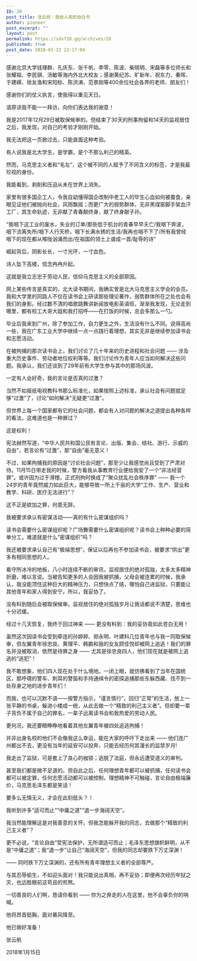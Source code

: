 ```yaml
---
ID: 20
post_title: 张云帆：我给人民的自白书
author: pioneer
post_excerpt: ""
layout: post
permalink: https://sdxf28.gq/archives/20
published: true
post_date: 2018-01-22 22:17:04
---
```

感谢北京大学钱理群、孔庆东、张千帆、李零、陈波、柴晓明、宋磊等多位师长和张耀祖、李民骐、汤敏等海内外北大校友；感谢黄纪苏、旷新年、祝东力、秦晖、于建嵘、徐友渔和宋阳标、陈洪涛、范景刚等400余位社会各界的老师、朋友们！

感谢你们的仗义执言，使我得以重见天日。

请原谅我不能一一拜访，向你们表达我的谢意！

我是2017年12月29日被取保候审的。但结束了30天的刑事拘留和14天的监视居住之后，我发现，对自己的考验才刚刚开始。

我无法把这一页掀过去，只能直面这种考验。

有人说我是北大学生，是学霸，是个不那么利己的精英。

然而，马克思主义者和“毛左”，这个被不同的人赋予了不同含义的标签，才是我最珍视的身份。

我能看到，剥削和压迫从未在世界上消失。

家里有很多国企工人，令我自幼懂得国企改制中老工人的毕生心血如何被蚕食，亲眼见证他们被抛向社会，风雨飘摇；而更广大的弱势群体，无非黑煤窑脚手架血汗工厂，其生命轨迹，无非献了青春献终身，献了终身献子孙。

“我咽下这工业的废水，失业的订单/那些低于机台的青春早早夭亡/我咽下奔波，咽下流离失所/咽下人行天桥，咽下长满水锈的生活/我再也咽不下了/所有我曾经咽下的现在都从喉咙汹涌而出/在祖国的领土上谱成一首/耻辱的诗”

崛起背后，阴影长长，一寸光环，一寸血色。

诗人坠下高楼，信念冉冉升起。

这就是我立志忠于劳动人民，信仰马克思主义的全部原因。

网上某些传言是真实的，北大读书期间，我确实曾是北大马克思主义学会的会员。我和大学里的同路人不仅在读书会上研读那些理论著作，弱势群体所在之处也会有我们的身影。经过数不清的唱歌跳舞讲新闻放电影英语班，渐渐我发现，无论走到哪里，都有校工大哥大姐和我打招呼——在打饭的时候，总会多那么一勺。

毕业后我来到广州，除了参加工作，自力更生之外，生活没有什么不同。说得高尚一些，我在广东工业大学中继续一点一点践行着理想，其实无非是继续参加读书会和志愿活动。

在被拘捕的那次读书会上，我们讨论了几十年来的历史进程和社会问题 —— 涉及重大历史事件、劳动者地位权利等等。我们讨论作为青年人应当如何解决这些问题。我承认，我们还谈到了29年前有大学生参与其中的那场风波。

一定有人会好奇，我的言论是否真的过激？

当然不如报纸电视教科书那么标准化，如果按照上述标准，承认社会有问题就足够“过激”了，讨论“如何解决”无疑更“过激”。

但世界上每一个国家都有它的社会问题，都会有人对问题的解决之道提出各种各样的看法，这难道也是一种罪过？

这是权利！

宪法赫然写道，“中华人民共和国公民有言论、出版、集会、结社、游行、示威的自由”，若言论有“过激”，那“自由”毫无意义！

不过，如果拘捕我的原因是“讨论社会问题”，那至少让我感觉尚且受到了严肃对待。11月15日带走我的时候，警方看我从事教育行业便给我安了一个“非法经营罪”。或许因为过于滑稽，正式刑拘时换成了“聚众扰乱社会秩序罪” —— 我一个24岁的青年竟然威力如此巨大，能够导致一所上千亩的大学“工作、生产、营业和教学、科研、医疗无法进行”？

这不正是欲加之罪，何患无辞。

我被要求承认有密谋活动——真的有什么密谋组织吗？

读书会需要什么密谋组织呢？广场舞需要什么密谋组织呢？读书会上种种必要的简单分工，难道就是什么“密谋组织”吗？

我还被要求承认自己有“极端思想”，保证以后再也不参加读书会，被要求“供出”更多有相同思想的人。

看守所冰冷的地板，八小时连续不断的审讯，监视居住的绝对孤独，太多太多精神折磨，难以言说。当被告知更多的人会因我被抓捕，父母会被连累的时候，我承认，我没能顶住这种巨大的精神压力，只想快点了结，哪怕自己进监狱，只要能让其他青年和家人得到安宁。所以，我妥协了。

没有料到随后会被取保候审。监视居住的绝对孤独岁月让我话都说不清楚，思维也十分迟缓。

经过十几天恢复，我终于回过神来 —— 更没有料到：我的妥协竟如此苍白无用！

虽然这次因读书会受到牵连的孙婷婷、郑永明、叶建科几位青年也与我一同取保候审，但左翼青年徐忠良、黄理平、韩鹏和我的女友顾佳悦却被网上追逃！我们的罪名并没被取消，依然是待罪之身 —— 尤其是徐忠良四人，他们现在就是被网上追逃的“逃犯”！

我不敢想象，他们四人现在处于什么境地。一闭上眼，就仿佛看到了当年在国统区，那呼啸的警车、刺耳的警笛和手持通缉令的密探追捕那些东躲西藏、找不到一处存身之地的进步青年们！

而我，也可以沉默不语——按警方指示，“谨言慎行”，回归“正常”的生活，放上一张平静的书桌，躲进小楼成一统，从此去做一个“精致的利己主义者”。但却要一辈子背负不属于自己的罪名，一辈子远离读书会和我热爱的劳动人民。

更何况，我还要眼睁睁地看着其他左翼青年被四处追逃拘捕！

并非出身名校的他们不会像我这么幸运，能在大家的呼吁下走出来 —— 他们连广州都出不去，更没有当年的延安可以投奔，只能去经历何其漫长的监禁岁月!

我走出了监狱，可是套上了良心的枷锁；逃脱了法庭，但永远遭受道义的审判。

甚至我们都是微不足道的。但自此之后，任何理想青年都可以被抓捕，任何读书会都可以被定罪，任何志愿活动都可以被控制，理想精神不可触碰，言论自由极端廉价，马克思毛泽东都是笑话！

要多么无情无义，才会在此刻低头？！

我听到许多“适可而止”“中庸之道”“退一步海阔天空”。

我当然能理解这是对我善意的关怀。但我怎能躲开我的同志，去做那个“精致的利己主义者”？

更不必说，“言论自由”受宪法保护，无所谓适可而止；毛泽东思想旗帜鲜明，从不是“中庸之道”；我“退一步”让自己“海阔天空”，但我的同志却要跌下万丈深渊！

—— 同时跌下万丈深渊的，还有所有青年理想主义者的全部尊严。

与其忍辱偷生，不如迎头面对！我只能说出真相，再不妥协；即便再次经历牢狱之灾，也远胜眼前这苟且的煎熬。

一切善良的人们啊，恳请你看到 —— 你为之奔走的人在这里，他不会辜负你的呐喊。

他将昂首挺胸，面对暴风降至。

他已做好准备！

张云帆

2018年1月15日